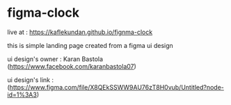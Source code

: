  # figma-clock 
 
 
 live at : https://kaflekundan.github.io/fignma-clock
 
 
this is simple landing page created from a  figma ui design


ui design's owner : Karan Bastola (https://www.facebook.com/karanbastola07)


ui design's link : (https://www.figma.com/file/X8QEkSSWW9AU76zT8H0vub/Untitled?node-id=1%3A3)
